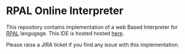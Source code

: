 # RPAL Online Interpreter
This repository contains implementation of a web Based Interpreter for [RPAL] langugage. This IDE is hosted hosted [here].

Please raise a JIRA ticket if you find any issue with this implementation.

[RPAL]: https://en.wikipedia.org/wiki/PAL_(programming_language)#RPAL
[here]: http://www.cise.ufl.edu/~mprasad/rpal/

